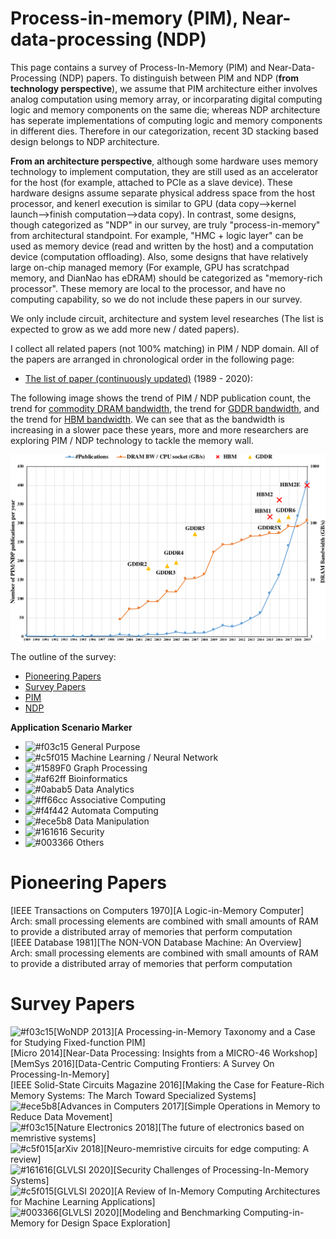 <!-- Please use this as comment -->
# Process-in-memory (PIM), Near-data-processing (NDP)
This page contains a survey of Process-In-Memory (PIM) and Near-Data-Processing (NDP) papers. 
To distinguish between PIM and NDP (**from technology perspective**), we assume that PIM architecture either involves analog computation using memory array, or incorparating digital computing logic and memory components on the same die; 
whereas NDP architecture has seperate implementations of computing logic and memory components in different dies. Therefore in our categorization, recent 3D stacking based design belongs to NDP architecture.

**From an architecture perspective**, although some hardware uses memory technology to implement computation, they are still used as an accelerator for the host (for example, attached to PCIe as a slave device). These hardware designs assume separate physical address space from the host processor, and kenerl execution is similar to GPU (data copy-->kernel launch-->finish computation-->data copy). In contrast, some designs, though categorized as "NDP" in our survey, are truly "process-in-memory" from architectural standpoint. For example, "HMC + logic layer" can be used as memory device (read and written by the host) and a computation device (computation offloading). Also, some designs that have relatively large on-chip managed memory (For example, GPU has scratchpad memory, and DianNao has eDRAM) should be categorized as "memory-rich processor". These memory are local to the processor, and have no computing capability, so we do not include these papers in our survey.

We only include circuit, architecture and system level researches (The list is expected to grow as we add more new / dated papers).

I collect all related papers (not 100% matching) in PIM / NDP domain.
All of the papers are arranged in chronological order in the following page:
* [The list of paper (continuously updated)](https://github.com/miglopst/PIM_NDP_papers/blob/master/paper_list.md) (1989 - 2020):

The following image shows the trend of PIM / NDP publication count, 
the trend for [commodity DRAM bandwidth](https://blog.westerndigital.com/cpu-bandwidth-the-worrisome-2020-trend/),
the trend for [GDDR bandwidth](https://en.wikipedia.org/wiki/GDDR_SDRAM),
and the trend for [HBM bandwidth](https://en.wikipedia.org/wiki/High_Bandwidth_Memory).
We can see that as the bandwidth is increasing in a slower pace these years, more and more researchers are exploring PIM / NDP technology to tackle the memory wall.

![Publication trend in NDP / PIM v.s. memory bandwidth trend](https://github.com/miglopst/PIM_NDP_papers/blob/master/trend1989_2019.png)

The outline of the survey:
* [Pioneering Papers](#pioneering-papers)
* [Survey Papers](#survey-papers)
* [PIM](https://github.com/miglopst/PIM_NDP_papers/blob/master/PIM.md)
* [NDP](https://github.com/miglopst/PIM_NDP_papers/blob/master/NDP.md)

**Application Scenario Marker**
- ![#f03c15](https://placehold.it/15/f03c15/000000?text=+) General Purpose
- ![#c5f015](https://placehold.it/15/c5f015/000000?text=+) Machine Learning / Neural Network
- ![#1589F0](https://placehold.it/15/1589F0/000000?text=+) Graph Processing
- ![#af62ff](https://placehold.it/15/af62ff/000000?text=+) Bioinformatics
- ![#0abab5](https://placehold.it/15/0abab5/000000?text=+) Data Analytics
- ![#ff66cc](https://placehold.it/15/ff66cc/000000?text=+) Associative Computing
- ![#f4f442](https://placehold.it/15/f4f442/000000?text=+) Automata Computing
- ![#ece5b8](https://placehold.it/15/ece5b8/000000?text=+) Data Manipulation
- ![#161616](https://placehold.it/15/161616/000000?text=+) Security
- ![#003366](https://placehold.it/15/003366/000000?text=+) Others

# Pioneering Papers
[IEEE Transactions on Computers 1970][A Logic-in-Memory Computer]<br/>
Arch: small processing elements are combined with small amounts of RAM to provide a distributed array of memories that perform computation<br/>
[IEEE Database 1981][The NON-VON Database Machine: An Overview]<br/>
Arch: small processing elements are combined with small amounts of RAM to provide a distributed array of memories that perform computation<br/>

# Survey Papers
![#f03c15](https://placehold.it/15/f03c15/000000?text=+)[WoNDP 2013][A Processing-in-Memory Taxonomy and a Case for Studying Fixed-function PIM]<br/>
[Micro 2014][Near-Data Processing: Insights from a MICRO-46 Workshop]<br/>
[MemSys 2016][Data-Centric Computing Frontiers: A Survey On Processing-In-Memory]<br/>
[IEEE Solid-State Circuits Magazine 2016][Making the Case for Feature-Rich Memory Systems: The March Toward Specialized Systems]<br/>
![#ece5b8](https://placehold.it/15/ece5b8/000000?text=+)[Advances in Computers 2017][Simple Operations in Memory to Reduce Data Movement]<br/>
![#f03c15](https://placehold.it/15/f03c15/000000?text=+)[Nature Electronics 2018][The future of electronics based on memristive systems]<br/>
![#c5f015](https://placehold.it/15/c5f015/000000?text=+)[arXiv 2018][Neuro-memristive circuits for edge computing: A review]<br/>
![#161616](https://placehold.it/15/161616/000000?text=+)[GLVLSI 2020][Security Challenges of Processing-In-Memory Systems]<br/>
![#c5f015](https://placehold.it/15/c5f015/000000?text=+)[GLVLSI 2020][A Review of In-Memory Computing Architectures for Machine Learning Applications]<br/>
![#003366](https://placehold.it/15/003366/000000?text=+)[GLVLSI 2020][Modeling and Benchmarking Computing-in-Memory for Design Space Exploration]<br/>



